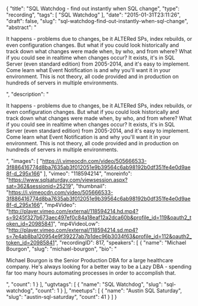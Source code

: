 {
  "title": "SQL Watchdog - find out instantly when SQL change",
  "type": "recording",
  "tags": [
    "SQL Watchdog"
  ],
  "date": "2015-01-31T23:11:26",
  "draft": false,
  "slug": "sql-watchdog-find-out-instantly-when-sql-change",
  "abstract": "<p>It happens - problems due to changes, be it ALTERed SPs, index rebuilds, or even configuration changes. But what if you could look historically and track down what changes were made when, by who, and from where? What if you could see in realtime when changes occur? It exists, it's in SQL Server (even standard edition) from 2005-2014, and it's easy to implement. Come learn what Event Notification is and why you'll want it in your environment. This is not theory, all code provided and in production on hundreds of servers in multiple environments.</p>",
  "description": "<p>It happens - problems due to changes, be it ALTERed SPs, index rebuilds, or even configuration changes. But what if you could look historically and track down what changes were made when, by who, and from where? What if you could see in realtime when changes occur? It exists, it's in SQL Server (even standard edition) from 2005-2014, and it's easy to implement. Come learn what Event Notification is and why you'll want it in your environment. This is not theory, all code provided and in production on hundreds of servers in multiple environments.</p>",
  "images": [
    "https://i.vimeocdn.com/video/505666533-3f886416774d8ba7635ab3f012051e9b39564c6ab98192b0df351fe4e0d9ae8f-d_295x166"
  ],
  "vimeo": "118594214",
  "moreinfo": "https://www.sqlsaturday.com/viewsession.aspx?sat=362&sessionid=25219",
  "thumbnail": "https://i.vimeocdn.com/video/505666533-3f886416774d8ba7635ab3f012051e9b39564c6ab98192b0df351fe4e0d9ae8f-d_295x166",
  "mp4Video": "http://player.vimeo.com/external/118594214.hd.mp4?s=9245f327b673aec497ef0c84a18eaf12a2dca60b&profile_id=119&oauth2_token_id=20985841",
  "mp4VideoLow": "http://player.vimeo.com/external/118594214.sd.mp4?s=7e4ab8ba120954e9f39227ab7b1dec96b3034f63&profile_id=112&oauth2_token_id=20985841",
  "recordingID": 817,
  "speakers": [
    {
      "name": "Michael Bourgon",
      "slug": "michael-bourgon",
      "bio": "<p>Michael Bourgon is the Senior Production DBA for a large healthcare company. He's always looking for a better way to be a Lazy DBA - spending far too many hours automating processes in order to accomplish that.</p>",
      "count": 1
    }
  ],
  "ugtvtags": [
    {
      "name": "SQL Watchdog",
      "slug": "sql-watchdog",
      "count": 1
    }
  ],
  "meetups": [
    {
      "name": "Austin SQL Saturday",
      "slug": "austin-sql-saturday",
      "count": 41
    }
  ]
}